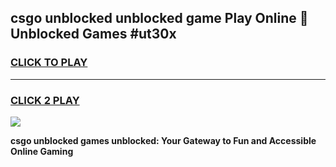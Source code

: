 
## csgo unblocked unblocked game Play Online 👋 Unblocked Games #ut30x
<h3>
<a href="https://premium.freeplayer.one?title=csgo_unblocked&ref=21F">CLICK TO PLAY</a></h3>
<hr>

<h3>
<a href="https://premium.freeplayer.one?title=csgo_unblocked&ref=21F">CLICK 2 PLAY</a>
  
</h3>

<a href="https://premium.freeplayer.one?title=csgo_unblocked&ref=21F/"><img src="https://clearcache.store/games.png"></a>


**csgo unblocked games unblocked: Your Gateway to Fun and Accessible Online Gaming**
